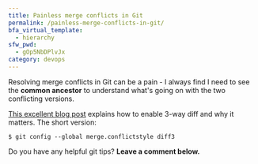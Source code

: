 ```yaml
---
title: Painless merge conflicts in Git
permalink: /painless-merge-conflicts-in-git/
bfa_virtual_template:
  - hierarchy
sfw_pwd:
  - gOp5NbDPlvJx
category: devops
---
```

Resolving merge conflicts in Git can be a pain - I always find I need to see the **common ancestor** to understand what's going on with the two conflicting versions.

<a title="Painless merge conflict resolution in git" href="http://blog.wuwon.id.au/2010/09/painless-merge-conflict-resolution-in.html" target="_blank">This excellent blog post</a> explains how to enable 3-way diff and why it matters. The short version:

`$ git config --global merge.conflictstyle diff3`

Do you have any helpful git tips? **Leave a comment below.**